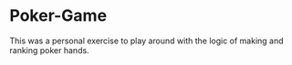 # Poker-Game

This was a personal exercise to play around with the logic of making and ranking poker hands.
